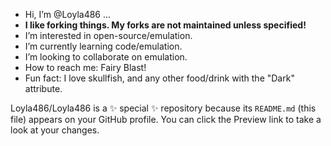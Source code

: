 -  Hi, I’m @Loyla486 ...
-  **I like forking things. My forks are not maintained unless specified!**
-  I’m interested in open-source/emulation.
-  I’m currently learning code/emulation.
-  I’m looking to collaborate on emulation.
-  How to reach me: Fairy Blast!
-  Fun fact: I love skullfish, and any other food/drink with the "Dark" attribute.

  
Loyla486/Loyla486 is a ✨ special ✨ repository because its `README.md` (this file) appears on your GitHub profile. You can click the Preview link to take a look at your changes.
